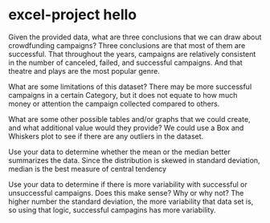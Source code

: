 # excel-project hello

Given the provided data, what are three conclusions that we can draw about crowdfunding campaigns? 
  Three conclusions are that most of them are successful. That throughout the years, campaigns are relatively consistent in the number of canceled, failed, and successful campaigns. And that theatre and plays are the most popular genre.

What are some limitations of this dataset?
  There may be more successful campaigns in a certain Category, but it does not equate to how much money or attention the campaign collected compared to others.

What are some other possible tables and/or graphs that we could create, and what additional value would they provide?
  We could use a Box and Whiskers plot to see if there are any outliers in the dataset. 

Use your data to determine whether the mean or the median better summarizes the data.
  Since the distribution is skewed in standard deviation, median is the best measure of central tendency

Use your data to determine if there is more variability with successful or unsuccessful campaigns. Does this make sense? Why or why not?
  The higher number the standard deviation, the more variability that data set is, so using that logic, successful campagins has more variability.

